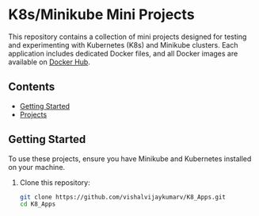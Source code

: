 # K8s/Minikube Mini Projects

This repository contains a collection of mini projects designed for testing and experimenting with Kubernetes (K8s) and Minikube clusters. Each application includes dedicated Docker files, and all Docker images are available on [Docker Hub](https://hub.docker.com/repositories/vishalvijayakumarv).

## Contents

- [Getting Started](#getting-started)
- [Projects](#projects)


## Getting Started

To use these projects, ensure you have Minikube and Kubernetes installed on your machine.

1. Clone this repository:
   ```sh
   git clone https://github.com/vishalvijaykumarv/K8_Apps.git
   cd K8_Apps
